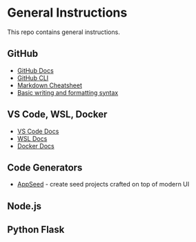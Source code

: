 # General Instructions
This repo contains general instructions.

## GitHub
- [GitHub Docs](https://docs.github.com/en)
- [GitHub CLI](https://docs.github.com/en/github-cli)
- [Markdown Cheatsheet](https://github.com/adam-p/markdown-here/wiki/Markdown-Cheatsheet)
- [Basic writing and formatting syntax](https://docs.github.com/en/get-started/writing-on-github/getting-started-with-writing-and-formatting-on-github/basic-writing-and-formatting-syntax)

## VS Code, WSL, Docker
- [VS Code Docs](https://code.visualstudio.com/docs)
- [WSL Docs](https://learn.microsoft.com/en-us/windows/wsl/)
- [Docker Docs](https://docs.docker.com/)

## Code Generators
- [AppSeed](https://appseed.us/) - create seed projects crafted on top of modern UI

## Node.js

## Python Flask

##
